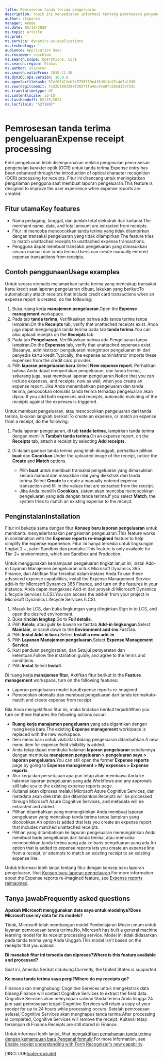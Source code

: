 ```yaml
---
title: Pemrosesan tanda terima pengeluaran
description: Topik ini menyediakan informasi tentang pemrosesan pengenalan karakter optik (OCR) untuk tanda terima. Fitur ini dirancang untuk meningkatkan pengalaman pengguna saat membuat laporan pengeluaran di Microsoft Dynamics 365 Finance.
author: stsporen
manager: AnnBe
ms.date: 05/14/2020
ms.topic: article
ms.prod: ''
ms.service: dynamics-ax-applications
ms.technology: ''
audience: Application User
ms.reviewer: roschlom
ms.search.scope: Operations, Core
ms.search.region: Global
ms.author: stsporen
ms.search.validFrom: 2019-11-20
ms.dyn365.ops.version: 10.0.8
ms.openlocfilehash: 57ef67412eb3c5795559e4f6d011e97c4d7a1338
ms.sourcegitcommit: fa32b1893286f20271fa4ec4be8fc68bd135f53c
ms.translationtype: HT
ms.contentlocale: id-ID
ms.lasthandoff: 02/15/2021
ms.locfileid: "5271807"
---
```

# <a name="expense-receipt-processing"></a><span data-ttu-id="8364d-104">Pemrosesan tanda terima pengeluaran</span><span class="sxs-lookup"><span data-stu-id="8364d-104">Expense receipt processing</span></span>

<span data-ttu-id="8364d-105">Entri pengeluaran telah disempurnakan melalui pengenalan pemrosesan pengenalan karakter optik (OCR) untuk tanda terima.</span><span class="sxs-lookup"><span data-stu-id="8364d-105">Expense entry has been enhanced through the introduction of optical character recognition (OCR) processing for receipts.</span></span> <span data-ttu-id="8364d-106">Fitur ini dirancang untuk meningkatkan pengalaman pengguna saat membuat laporan pengeluaran.</span><span class="sxs-lookup"><span data-stu-id="8364d-106">This feature is designed to improve the user experience when expense reports are created.</span></span>

## <a name="key-features"></a><span data-ttu-id="8364d-107">Fitur utama</span><span class="sxs-lookup"><span data-stu-id="8364d-107">Key features</span></span>

- <span data-ttu-id="8364d-108">Nama pedagang, tanggal, dan jumlah total diekstrak dari kuitansi.</span><span class="sxs-lookup"><span data-stu-id="8364d-108">The merchant name, date, and total amount are extracted from receipts.</span></span>
- <span data-ttu-id="8364d-109">Fitur ini mencoba mencocokkan tanda terima yang tidak dilampirkan dengan transaksi pengeluaran yang tidak dilampirkan.</span><span class="sxs-lookup"><span data-stu-id="8364d-109">The feature tries to match unattached receipts to unattached expense transactions.</span></span>
- <span data-ttu-id="8364d-110">Pengguna dapat membuat transaksi pengeluaran yang dimasukkan secara manual dari tanda terima.</span><span class="sxs-lookup"><span data-stu-id="8364d-110">Users can create manually entered expense transactions from receipts.</span></span>

## <a name="usage-examples"></a><span data-ttu-id="8364d-111">Contoh penggunaan</span><span class="sxs-lookup"><span data-stu-id="8364d-111">Usage examples</span></span>

<span data-ttu-id="8364d-112">Untuk secara otomatis melampirkan tanda terima yang mencakup transaksi kartu kredit saat laporan pengeluaran dibuat, lakukan yang berikut:</span><span class="sxs-lookup"><span data-stu-id="8364d-112">To automatically attach receipts that include credit card transactions when an expense report is created, do the following:</span></span>

  1. <span data-ttu-id="8364d-113">Buka ruang kerja **manajemen pengeluaran**.</span><span class="sxs-lookup"><span data-stu-id="8364d-113">Open the **Expense management** workspace.</span></span>
  2. <span data-ttu-id="8364d-114">Pada tab **tanda terima**, Verifikasikan bahwa ada tanda terima tanpa lampiran.</span><span class="sxs-lookup"><span data-stu-id="8364d-114">On the **Receipts** tab, verify that unattached receipts exist.</span></span> <span data-ttu-id="8364d-115">Anda juga dapat mengunggah tanda terima pada tab **tanda terima**.</span><span class="sxs-lookup"><span data-stu-id="8364d-115">You can also upload receipts on the **Receipts** tab.</span></span>
  3. <span data-ttu-id="8364d-116">Pada tab **Pengeluaran**, Verifikasikan bahwa ada Pengeluaran tanpa lampiran.</span><span class="sxs-lookup"><span data-stu-id="8364d-116">On the **Expenses** tab, verify that unattached expenses exist.</span></span> <span data-ttu-id="8364d-117">Biasanya, administrator pengeluaran mengimpor pengeluaran ini dari penyedia kartu kredit.</span><span class="sxs-lookup"><span data-stu-id="8364d-117">Typically, the expense administrator imports these expenses from the credit card provider.</span></span>
  4. <span data-ttu-id="8364d-118">Pilih **laporan pengeluaran baru**.</span><span class="sxs-lookup"><span data-stu-id="8364d-118">Select **New expense report**.</span></span> <span data-ttu-id="8364d-119">Perhatikan bahwa Anda dapat menyertakan pengeluaran, dan tanda terima, sekarang juga, saat membuat laporan pengeluaran.</span><span class="sxs-lookup"><span data-stu-id="8364d-119">Notice that you can include expenses, and receipts, now as well, when you create an expense report.</span></span> <span data-ttu-id="8364d-120">Jika Anda menambahkan pengeluaran dan tanda terima, pencocokan otomatis tanda terima terhadap pengeluaran akan dipicu.</span><span class="sxs-lookup"><span data-stu-id="8364d-120">If you add both expenses and receipts, automatic matching of the receipts against the expenses is triggered.</span></span>

<span data-ttu-id="8364d-121">Untuk membuat pengeluaran, atau mencocokkan pengeluaran dari tanda terima, lakukan langkah berikut:</span><span class="sxs-lookup"><span data-stu-id="8364d-121">To create an expense, or match an expense from a receipt, do the following:</span></span>

  1. <span data-ttu-id="8364d-122">Pada laporan pengeluaran, di tab **tanda terima**, lampirkan tanda terima dengan memilih **Tambah tanda terima**.</span><span class="sxs-lookup"><span data-stu-id="8364d-122">On an expense report, on the **Receipts** tab, attach a receipt by selecting **Add receipts**.</span></span>
  2. <span data-ttu-id="8364d-123">Di dalam gambar tanda terima yang telah diunggah, perhatikan pilihan **buat** dan **Cocokkan**.</span><span class="sxs-lookup"><span data-stu-id="8364d-123">Under the uploaded image of the receipt, notice the **Create** and **Match** options.</span></span>

      - <span data-ttu-id="8364d-124">Pilih **buat** untuk membuat transaksi pengeluaran yang dimasukkan secara manual dan masukkan nilai yang diekstrak dari tanda terima.</span><span class="sxs-lookup"><span data-stu-id="8364d-124">Select **Create** to create a manually entered expense transaction and fill in the values that are extracted from the receipt.</span></span>
      - <span data-ttu-id="8364d-125">Jika Anda memilih **Cocokkan**, sistem akan mencoba mencocokkan pengeluaran yang ada dengan tanda terima.</span><span class="sxs-lookup"><span data-stu-id="8364d-125">If you select **Match**, the system tries to match an existing expense to the receipt.</span></span>

## <a name="installation"></a><span data-ttu-id="8364d-126">Penginstalan</span><span class="sxs-lookup"><span data-stu-id="8364d-126">Installation</span></span>

<span data-ttu-id="8364d-127">Fitur ini bekerja sama dengan fitur **Konsep baru laporan pengeluaran** untuk membantu menyederhanakan pengalaman pengeluaran.</span><span class="sxs-lookup"><span data-stu-id="8364d-127">This feature works in combination with the **Expense reports re-imagined** feature to help simplify the expense experience.</span></span> <span data-ttu-id="8364d-128">Fitur ini hanya tersedia untuk lingkungan tingkat 2 +, yakni Sandbox dan produksi.</span><span class="sxs-lookup"><span data-stu-id="8364d-128">This feature is only available for Tier 2+ environments, which are Sandbox and Production.</span></span>

<span data-ttu-id="8364d-129">Untuk menggunakan kemampuan pengeluaran tingkat lanjut ini, instal Add-in Layanan Manajemen pengeluaran untuk Microsoft Dynamics 365 Finance, dan Aktifkan fitur tersebut dalam instans Anda.</span><span class="sxs-lookup"><span data-stu-id="8364d-129">To use these advanced expense capabilities, install the Expense Management Service add-in for Microsoft Dynamics 365 Finance, and turn on the features in your instance.</span></span> <span data-ttu-id="8364d-130">Anda dapat mengakses Add-in dari proyek di Microsoft Dynamics Lifecycle Services (LCS).</span><span class="sxs-lookup"><span data-stu-id="8364d-130">You can access the add-in from your project in Microsoft Dynamics Lifecycle Services (LCS).</span></span>

1. <span data-ttu-id="8364d-131">Masuk ke LCS, dan buka lingkungan yang diinginkan.</span><span class="sxs-lookup"><span data-stu-id="8364d-131">Sign in to LCS, and open the desired environment.</span></span>
2. <span data-ttu-id="8364d-132">Buka **rincian lengkap**.</span><span class="sxs-lookup"><span data-stu-id="8364d-132">Go to **Full details**.</span></span>
3. <span data-ttu-id="8364d-133">Pilih **Kelola**, atau gulir ke bawah ke fasttab **Add-in lingkungan**.</span><span class="sxs-lookup"><span data-stu-id="8364d-133">Select **Maintain**, or scroll down to the **Environment add-ins** FastTab.</span></span>
4. <span data-ttu-id="8364d-134">Pilih **Instal Add-in baru**.</span><span class="sxs-lookup"><span data-stu-id="8364d-134">Select **Install a new add-in**.</span></span>
5. <span data-ttu-id="8364d-135">Pilih **Layanan Manajemen pengeluaran**.</span><span class="sxs-lookup"><span data-stu-id="8364d-135">Select **Expense Management Service**.</span></span>
6. <span data-ttu-id="8364d-136">Ikuti panduan penginstalan, dan Setujui persyaratan dan ketentuan.</span><span class="sxs-lookup"><span data-stu-id="8364d-136">Follow the installation guide, and agree to the terms and conditions.</span></span>
7. <span data-ttu-id="8364d-137">Pilih **Instal**.</span><span class="sxs-lookup"><span data-stu-id="8364d-137">Select **Install**.</span></span>

<span data-ttu-id="8364d-138">Di ruang kerja **manajemen fitur**, Aktifkan fitur berikut:</span><span class="sxs-lookup"><span data-stu-id="8364d-138">In the **Feature management** workspace, turn on the following features:</span></span>

- <span data-ttu-id="8364d-139">Laporan pengeluaran model baru</span><span class="sxs-lookup"><span data-stu-id="8364d-139">Expense reports re-imagined</span></span>
- <span data-ttu-id="8364d-140">Pencocokan otomatis dan membuat pengeluaran dari tanda terima</span><span class="sxs-lookup"><span data-stu-id="8364d-140">Auto-match and create expense from receipt</span></span>

<span data-ttu-id="8364d-141">Bila Anda mengaktifkan fitur ini, maka tindakan berikut terjadi:</span><span class="sxs-lookup"><span data-stu-id="8364d-141">When you turn on these features the following actions occur:</span></span>

- <span data-ttu-id="8364d-142">**Ruang kerja manajemen pengeluaran** yang ada digantikan dengan ruang kerja baru.</span><span class="sxs-lookup"><span data-stu-id="8364d-142">The existing **Expense management** workspace is replaced with the new workspace.</span></span>
- <span data-ttu-id="8364d-143">Item menu baru untuk visibilitas bidang pengeluaran ditambahkan.</span><span class="sxs-lookup"><span data-stu-id="8364d-143">A new menu item for expense field visibility is added.</span></span>
- <span data-ttu-id="8364d-144">Anda tetap dapat membuka halaman **laporan pengeluaran** sebelumnya dengan membuka **manajemen pengeluaran > pengeluaran saya > laporan pengeluaran**.</span><span class="sxs-lookup"><span data-stu-id="8364d-144">You can still open the former **Expense reports** page by going to **Expense management > My expenses > Expense reports**.</span></span>
- <span data-ttu-id="8364d-145">Alur kerja dan persetujuan apa pun tetap akan membawa Anda ke halaman laporan pengeluaran yang ada.</span><span class="sxs-lookup"><span data-stu-id="8364d-145">Workflows and any approvals still take you to the existing expense reports page.</span></span>
- <span data-ttu-id="8364d-146">Kuitansi akan diproses melalui Microsoft Azure Cognitive Services, dan metadata akan diekstrak dan ditambahkan.</span><span class="sxs-lookup"><span data-stu-id="8364d-146">Receipts will be processed through Microsoft Azure Cognitive Services, and metadata will be extracted and added.</span></span>
- <span data-ttu-id="8364d-147">Pilihan ditambahkan yang memungkinkan Anda membuat laporan pengeluaran yang mencakup tanda terima tanpa lampiran yang dicocokkan.</span><span class="sxs-lookup"><span data-stu-id="8364d-147">An option is added that lets you create an expense report that includes matched unattached receipts.</span></span>
- <span data-ttu-id="8364d-148">Pilihan yang ditambahkan ke laporan pengeluaran memungkinkan Anda membuat baris pengeluaran dari tanda terima, atau mencoba mencocokkan tanda terima yang ada ke baris pengeluaran yang ada.</span><span class="sxs-lookup"><span data-stu-id="8364d-148">An option that is added to expense reports lets you create an expense line from a receipt, or attempts to match an existing receipt to an existing expense line.</span></span>

<span data-ttu-id="8364d-149">Untuk informasi lebih lanjut tentang fitur dengan konsep baru laporan pengeluaran, lihat [Konsep baru laporan pengeluaran](ExpenseWorkspaceNew.md).</span><span class="sxs-lookup"><span data-stu-id="8364d-149">For more information about the Expense reports re-imagined feature, see [Expense reports reimagined](ExpenseWorkspaceNew.md).</span></span>

## <a name="frequently-asked-questions"></a><span data-ttu-id="8364d-150">Tanya jawab</span><span class="sxs-lookup"><span data-stu-id="8364d-150">Frequently asked questions</span></span>

<span data-ttu-id="8364d-151">**Apakah Microsoft menggunakan data saya untuk modelnya?**</span><span class="sxs-lookup"><span data-stu-id="8364d-151">**Does Microsoft use my data for its models?**</span></span>

<span data-ttu-id="8364d-152">Tidak, Microsoft telah membangun model Pembelajaran Mesin umum untuk layanan pemrosesan tanda terima.</span><span class="sxs-lookup"><span data-stu-id="8364d-152">No, Microsoft has built a general machine learning model for its receipt processing service.</span></span> <span data-ttu-id="8364d-153">Model ini tidak didasarkan pada tanda terima yang Anda Unggah.</span><span class="sxs-lookup"><span data-stu-id="8364d-153">This model isn't based on the receipts that you upload.</span></span>

<span data-ttu-id="8364d-154">**Di manakah fitur ini tersedia dan diproses?**</span><span class="sxs-lookup"><span data-stu-id="8364d-154">**Where is this feature available and processed?**</span></span>

<span data-ttu-id="8364d-155">Saat ini, Amerika Serikat didukung.</span><span class="sxs-lookup"><span data-stu-id="8364d-155">Currently, the United States is supported.</span></span>

<span data-ttu-id="8364d-156">**Ke mana tanda terima saya pergi?**</span><span class="sxs-lookup"><span data-stu-id="8364d-156">**Where do my receipts go?**</span></span>

<span data-ttu-id="8364d-157">Finance akan menghubungi Cognitive Services untuk mengekstrak data bidang.</span><span class="sxs-lookup"><span data-stu-id="8364d-157">Finance will contact Cognitive Services to extract the field data.</span></span> <span data-ttu-id="8364d-158">Cognitive Services akan menyimpan salinan tAnda terima Anda hingga 24 jam saat pemrosesan terjadi.</span><span class="sxs-lookup"><span data-stu-id="8364d-158">Cognitive Services will retain a copy of your receipt for up to 24 hours while processing occurs.</span></span> <span data-ttu-id="8364d-159">Setelah pemrosesan selesai, Cognitive Services akan menghapus tanda terima.</span><span class="sxs-lookup"><span data-stu-id="8364d-159">After processing is completed, Cognitive Services will remove the receipt.</span></span> <span data-ttu-id="8364d-160">Kuitansi tetap tersimpan di Finance.</span><span class="sxs-lookup"><span data-stu-id="8364d-160">Receipts are still stored in Finance.</span></span>

<span data-ttu-id="8364d-161">Untuk informasi lebih lanjut, lihat [mengaktifkan pemahaman tanda terima dengan kemampuan baru Pengenal formulir](https://azure.microsoft.com/blog/enable-receipt-understanding-with-form-recognizer-s-new-capability/).</span><span class="sxs-lookup"><span data-stu-id="8364d-161">For more information, see [Enable receipt understanding with Form Recognizer's new capability](https://azure.microsoft.com/blog/enable-receipt-understanding-with-form-recognizer-s-new-capability/).</span></span>


[!INCLUDE[footer-include](../includes/footer-banner.md)]